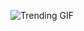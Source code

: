 
<!-- GIF_SECTION -->
![Trending GIF](https://media3.giphy.com/media/v1.Y2lkPThiYjIxNzcydmw4NmtiMGU5NTZtMDRtZHU3OHd1YnBudmFlY2EzYjhvZXJqZWE4ZyZlcD12MV9naWZzX3NlYXJjaCZjdD1n/65n8RPEa3r65q/giphy.gif)
<!-- END_GIF_SECTION -->
